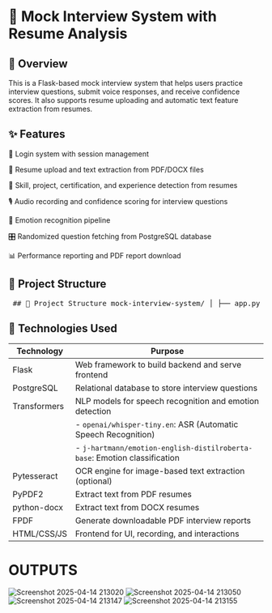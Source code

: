 # **🎤 Mock Interview System with Resume Analysis**
## **🌟 Overview**
This is a Flask-based mock interview system that helps users practice interview questions, submit voice responses, and receive confidence scores. It also supports resume uploading and automatic text feature extraction from resumes.

## **✨ Features**
🔐 Login system with session management

📄 Resume upload and text extraction from PDF/DOCX files

🧠 Skill, project, certification, and experience detection from resumes

🎙️ Audio recording and confidence scoring for interview questions

💬 Emotion recognition pipeline 

🎛️ Randomized question fetching from PostgreSQL database

📊 Performance reporting and PDF report download

## **📁 Project Structure**

<pre> ## 📁 Project Structure mock-interview-system/ │ ├── app.py # Main Flask application ├── requirements.txt # Project dependencies ├── README.md # Project documentation │ ├── templates/ # HTML templates for UI │ ├── login.html │ ├── upload_resume.html │ ├── index.html │ └── report.html │ ├── static/ # Static assets like uploads & recordings │ ├── uploads/ # Uploaded resumes (PDF/DOCX) │ └── recordings/ # User audio responses </pre>

## 🚀 Technologies Used

| Technology     | Purpose                                                                 |
|----------------|-------------------------------------------------------------------------|
| Flask          | Web framework to build backend and serve frontend                       |
| PostgreSQL     | Relational database to store interview questions                        |
| Transformers   | NLP models for speech recognition and emotion detection                 |
|               | - `openai/whisper-tiny.en`: ASR (Automatic Speech Recognition)           |
|               | - `j-hartmann/emotion-english-distilroberta-base`: Emotion classification|
| Pytesseract    | OCR engine for image-based text extraction (optional)                   |
| PyPDF2         | Extract text from PDF resumes                                           |
| python-docx    | Extract text from DOCX resumes                                          |
| FPDF           | Generate downloadable PDF interview reports                             |
| HTML/CSS/JS    | Frontend for UI, recording, and interactions                            |



# **OUTPUTS**
![Screenshot 2025-04-14 213020](https://github.com/user-attachments/assets/832fe67e-90c6-451d-96d4-05893ed15efc)
![Screenshot 2025-04-14 213050](https://github.com/user-attachments/assets/507a91d4-765f-4f1d-8044-0a52efeb43f4)
![Screenshot 2025-04-14 213147](https://github.com/user-attachments/assets/62b6fb6e-d052-47e6-8bec-0e56c0fd20e9)
![Screenshot 2025-04-14 213155](https://github.com/user-attachments/assets/2bf7075c-dccb-4742-b81d-d73d5e26bc98)



